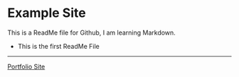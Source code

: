 # Example Site

This is a ReadMe file for Github, I am learning Markdown.

* This is the first ReadMe File

--------------------------------------------

[Portfolio Site](http://www.doujones.com)